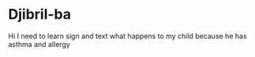 # Djibril-ba
Hi I need to learn sign and text what happens to my child because he has asthma and allergy 
